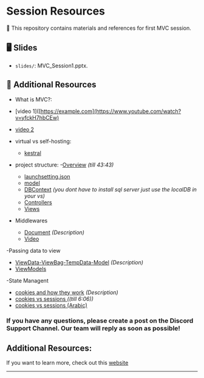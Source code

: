 # Session Resources  

📂 This repository contains materials and references for first MVC session.  


## 🖥️ Slides  
- `slides/`: MVC_Session1.pptx.  


## 🔗 Additional Resources  
-  What is MVC?:
  - [video 1]([https://example.com](https://www.youtube.com/watch?v=yfckH7hbCEw) 
  - [video 2](https://example.com)
    
- virtual vs self-hosting:
  - [kestral](video:https://www.youtube.com/watch?v=yTBEO9dTUI4&list=PL1BztTYDF-QPgfvPouABKLwfTKxB6z7gk&index=5)
    
- project structure:
  -[Overview](https://www.youtube.com/watch?v=RWXKysImabs&t=456s) *(till 43:43)*
  - [launchsetting.json ](https://www.youtube.com/watch?v=FgykxrF35XQ&list=PL1BztTYDF-QPgfvPouABKLwfTKxB6z7gk&index=6)
  - [model](https://www.youtube.com/watch?v=p2kzp2d0a4A&list=PL82C6-O4XrHde_urqhKJHH-HTUfTK6siO&index=2)   
  - [DBContext](https://www.youtube.com/watch?v=af_tK9LUiX0&list=PL82C6-O4XrHde_urqhKJHH-HTUfTK6siO&index=3) *(you dont have to install sql server just use the localDB in your vs)*
  - [Controllers](https://www.youtube.com/watch?v=709kkA8v_WA&list=PL82C6-O4XrHde_urqhKJHH-HTUfTK6siO&index=4)  
  - [Views](https://www.youtube.com/watch?v=tkaF4Bb7RG8&list=PL82C6-O4XrHde_urqhKJHH-HTUfTK6siO&index=5)

- Middlewares
  - [Document](https://dotnettutorials.net/lesson/asp-net-core-middleware-components/
) *(Description)*  
  - [Video](https://www.youtube.com/watch?v=BDmTpMtn0cI)
 
-Passing data to view
  - [ViewData-ViewBag-TempData-Model](https://www.youtube.com/watch?v=YRml8vkcUDI
) *(Description)*  
  - [ViewModels](https://www.youtube.com/watch?v=NfUccG5faBQ)

-State Managent
   - [cookies and how they work](https://www.youtube.com/watch?v=YRml8vkcUDI
) *(Description)*
   - [cookies vs sessions ](https://www.youtube.com/watch?v=GhrvZ5nUWNg&t=365s)*((till 6:06))*
   - [cookies vs sessions (Arabic) ](https://www.youtube.com/watch?v=GhrvZ5nUWNg&t=365s)

### If you have any questions, please create a post on the Discord Support Channel. Our team will reply as soon as possible!

## Additional Resources:
If you want to learn more, check out this [website](https://dotnettutorials.net/course/asp-net-core-tutorials/)


 







---


